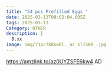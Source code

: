 ```yaml
---
title: "54 pcs Prefilled Eggs "
date: 2025-03-13T09:02:04.605Z
tags: 2025-03-13
Category: OTHER
description: |
  8.xx
image: img/71pc7k8swbl._ac_sl1500_.jpg
---
```

https://amzlink.to/az0UYZSFE6kw4
AD